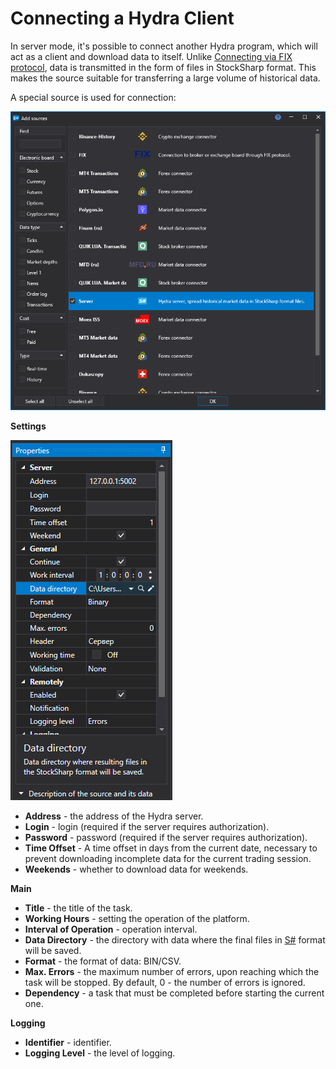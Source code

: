 # Connecting a Hydra Client

In server mode, it's possible to connect another Hydra program, which will act as a client and download data to itself. Unlike [Connecting via FIX protocol](fix_fast_connectivity.md), data is transmitted in the form of files in StockSharp format. This makes the source suitable for transferring a large volume of historical data.

A special source is used for connection:

![hydra tasks server](../../../images/hydratasksserver_1.png)

**Settings**

![hydra tasks server](../../../images/hydratasksserver_2.png)

- **Address** - the address of the Hydra server.
- **Login** - login (required if the server requires authorization).
- **Password** - password (required if the server requires authorization).
- **Time Offset** - A time offset in days from the current date, necessary to prevent downloading incomplete data for the current trading session.
- **Weekends** - whether to download data for weekends.

**Main**

- **Title** - the title of the task.
- **Working Hours** - setting the operation of the platform.
- **Interval of Operation** - operation interval.
- **Data Directory** - the directory with data where the final files in [S#](../../api.md) format will be saved.
- **Format** - the format of data: BIN/CSV.
- **Max. Errors** - the maximum number of errors, upon reaching which the task will be stopped. By default, 0 - the number of errors is ignored.
- **Dependency** - a task that must be completed before starting the current one.

**Logging**

- **Identifier** - identifier.
- **Logging Level** - the level of logging.

